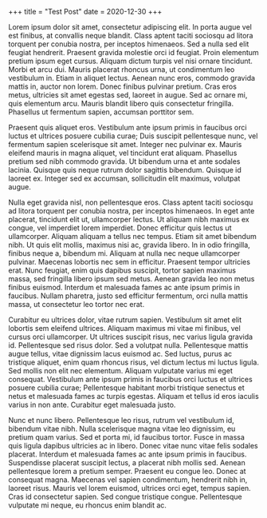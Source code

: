 +++
title = "Test Post"
date = 2020-12-30
+++

Lorem ipsum dolor sit amet, consectetur adipiscing elit. In porta augue vel est finibus, at convallis neque blandit. Class aptent taciti sociosqu ad litora torquent per conubia nostra, per inceptos himenaeos. Sed a nulla sed elit feugiat hendrerit. Praesent gravida molestie orci id feugiat. Proin elementum pretium ipsum eget cursus. Aliquam dictum turpis vel nisi ornare tincidunt. Morbi et arcu dui. Mauris placerat rhoncus urna, ut condimentum leo vestibulum in. Etiam in aliquet lectus. Aenean nunc eros, commodo gravida mattis in, auctor non lorem. Donec finibus pulvinar pretium. Cras eros metus, ultricies sit amet egestas sed, laoreet in augue. Sed ac ornare mi, quis elementum arcu. Mauris blandit libero quis consectetur fringilla. Phasellus ut fermentum sapien, accumsan porttitor sem.

<!-- more -->

Praesent quis aliquet eros. Vestibulum ante ipsum primis in faucibus orci luctus et ultrices posuere cubilia curae; Duis suscipit pellentesque nunc, vel fermentum sapien scelerisque sit amet. Integer nec pulvinar ex. Mauris eleifend mauris in magna aliquet, vel tincidunt erat aliquam. Phasellus pretium sed nibh commodo gravida. Ut bibendum urna et ante sodales lacinia. Quisque quis neque rutrum dolor sagittis bibendum. Quisque id laoreet ex. Integer sed ex accumsan, sollicitudin elit maximus, volutpat augue.

Nulla eget gravida nisl, non pellentesque eros. Class aptent taciti sociosqu ad litora torquent per conubia nostra, per inceptos himenaeos. In eget ante placerat, tincidunt elit ut, ullamcorper lectus. Ut aliquam nibh maximus ex congue, vel imperdiet lorem imperdiet. Donec efficitur quis lectus ut ullamcorper. Aliquam aliquam a tellus nec tempus. Etiam sit amet bibendum nibh. Ut quis elit mollis, maximus nisi ac, gravida libero. In in odio fringilla, finibus neque a, bibendum mi. Aliquam at nulla nec neque ullamcorper pulvinar. Maecenas lobortis nec sem in efficitur. Praesent tempor ultricies erat. Nunc feugiat, enim quis dapibus suscipit, tortor sapien maximus massa, sed fringilla libero ipsum sed metus. Aenean gravida leo non metus finibus euismod. Interdum et malesuada fames ac ante ipsum primis in faucibus. Nullam pharetra, justo sed efficitur fermentum, orci nulla mattis massa, ut consectetur leo tortor nec erat.

Curabitur eu ultrices dolor, vitae rutrum sapien. Vestibulum sit amet elit lobortis sem eleifend ultrices. Aliquam maximus mi vitae mi finibus, vel cursus orci ullamcorper. Ut ultrices suscipit risus, nec varius ligula gravida id. Pellentesque sed risus dolor. Sed a volutpat nulla. Pellentesque mattis augue tellus, vitae dignissim lacus euismod ac. Sed luctus, purus ac tristique aliquet, enim quam rhoncus risus, vel dictum lectus mi luctus ligula. Sed mollis non elit nec elementum. Aliquam vulputate varius mi eget consequat. Vestibulum ante ipsum primis in faucibus orci luctus et ultrices posuere cubilia curae; Pellentesque habitant morbi tristique senectus et netus et malesuada fames ac turpis egestas. Aliquam et tellus id eros iaculis varius in non ante. Curabitur eget malesuada justo.

Nunc et nunc libero. Pellentesque leo risus, rutrum vel vestibulum id, bibendum vitae nibh. Nulla scelerisque magna vitae leo dignissim, eu pretium quam varius. Sed et porta mi, id faucibus tortor. Fusce in massa quis ligula dapibus ultricies ac in libero. Donec vitae nunc vitae felis sodales placerat. Interdum et malesuada fames ac ante ipsum primis in faucibus. Suspendisse placerat suscipit lectus, a placerat nibh mollis sed. Aenean pellentesque lorem a pretium semper. Praesent eu congue leo. Donec at consequat magna. Maecenas vel sapien condimentum, hendrerit nibh in, laoreet risus. Mauris vel lorem euismod, ultrices orci eget, tempus sapien. Cras id consectetur sapien. Sed congue tristique congue. Pellentesque vulputate mi neque, eu rhoncus enim blandit ac.
